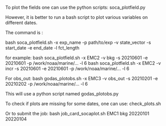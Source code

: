 To plot the fields one can use the python scripts: soca_plotfield.py

However, it is better to run a bash script to plot various variables on different dates.

The command is :

bash soca_plotfield.sh -x exp_name -p path/to/exp -v state_vector -s start_date -e end_date -l fct_length

for example:
bash soca_plotfield.sh -x EMC2 -v bkg -s 20210601 -e 20210601 -p /work/noaa/marine/... -l 6
bash soca_plotfield.sh -x EMC2 -v incr -s 20210601 -e 20210601 -p /work/noaa/marine/... -l 6

For obs_out:
bash godas_plotobs.sh -x EMC3 -v obs_out -s 20210201 -e 20210202 -p /work/noaa/marine/... -l 6

This will use a python script named godas_plotobs.py

To check if plots are missing for some dates, one can use: check_plots.sh

Or to submit the job:
bash job_card_socaplot.sh EMC1 bkg 20220101 20220104
